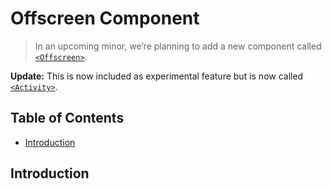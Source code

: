 # Offscreen Component 

> In an upcoming minor, we’re planning to add a new component called [`<Offscreen>`](https://react.dev/blog/2022/06/15/react-labs-what-we-have-been-working-on-june-2022#offscreen).

**Update:** This is now included as experimental feature but is now called [`<Activity>`](https://react.dev/reference/react/Activity#noun-labs-1201738-(2)).

## Table of Contents

<!-- toc -->

- [Introduction](#introduction)

<!-- tocstop -->

## Introduction


